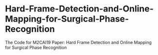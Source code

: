 # Hard-Frame-Detection-and-Online-Mapping-for-Surgical-Phase-Recognition
The Code for M2CAI19 Paper: Hard Frame Detection and Online Mapping for Surgical Phase Recognition
